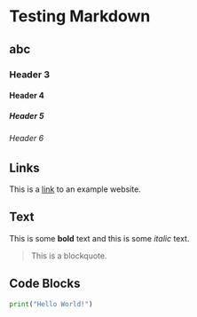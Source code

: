 # Testing Markdown

## abc

### Header 3

#### Header 4

##### Header 5

###### Header 6

## Links

This is a [link](https://www.example.com) to an example website.

## Text

This is some **bold** text and this is some *italic* text.

> This is a blockquote.

## Code Blocks

```python
print("Hello World!")
```
